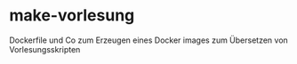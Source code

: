 # make-vorlesung
Dockerfile und Co zum Erzeugen eines Docker images zum Übersetzen von Vorlesungsskripten

